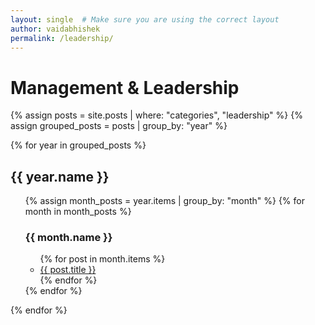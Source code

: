 ```yaml
---
layout: single  # Make sure you are using the correct layout
author: vaidabhishek
permalink: /leadership/
---
```


<h1>Management & Leadership</h1>

{% assign posts = site.posts | where: "categories", "leadership" %}
{% assign grouped_posts = posts | group_by: "year" %}

{% for year in grouped_posts %}
<h2>{{ year.name }}</h2>
<ul>
    {% assign month_posts = year.items | group_by: "month" %}
    {% for month in month_posts %}
    <h3>{{ month.name }}</h3>
    <ul>
        {% for post in month.items %}
        <li><a href="{{ post.url }}">{{ post.title }}</a></li>
        {% endfor %}
    </ul>
    {% endfor %}
</ul>
{% endfor %}
